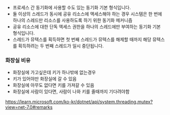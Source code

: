- 프로세스 간 동기화에 사용할 수도 있는 동기화 기본 형식입니다.
- 둘 이상의 스레드가 동시에 공유 리소스에 액세스해야 하는 경우 시스템은 한 번에 하나의 스레드만 리소스를 사용하도록 하기 위한 동기화 메커니즘
- 공유 리소스에 대한 단독 액세스 권한을 하나의 스레드에만 부여하는 동기화 기본 형식입니다. 
- 스레드가 뮤텍스를 획득하면 첫 번째 스레드가 뮤텍스를 해제할 때까지 해당 뮤텍스를 획득하려는 두 번째 스레드가 일시 중단됩니다.

### 화장실 비유
- 화장실에 가고싶은데 키가 하나밖에 없는경우
- 키가 있어야만 화장실에 갈 수 있음
- 화장실에 아무도 없다면 키를 가져갈 수 있음
- 화장실에 사람이 있다면, 사람이 나와 키를 줄때까지 기다려야함



https://learn.microsoft.com/ko-kr/dotnet/api/system.threading.mutex?view=net-7.0#remarks